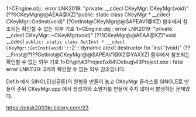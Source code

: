 1>CEngine.obj : error LNK2019: "private: __cdecl CKeyMgr::CKeyMgr(void)" (??0CKeyMgr@@AEAA@XZ)"public: static class CKeyMgr * __cdecl CKeyMgr::GetInst(void)" (?GetInst@CKeyMgr@@SAPEAV1@XZ) 함수에서 참조되는 확인할 수 없는 외부 기호
1>CEngine.obj : error LNK2019: "private: __cdecl CKeyMgr::~CKeyMgr(void)" (??1CKeyMgr@@AEAA@XZ)"void __cdecl `public: static class GetInst * __cdecl CKeyMgr::GetInst(void)'::`2'::`dynamic atexit destructor for 'inst''(void)" (??__Finst@?1??GetInst@CKeyMgr@@SAPEAV1@XZ@YAXXZ) 함수에서 참조되는 확인할 수 없는 외부 기호
1>D:\git\43Project\x64\Debug\43Project.exe : fatal error LNK1120: 2개의 확인할 수 없는 외부 참조입니다.

Def.h 에서 SINGLE(싱글톤)의 원형을 만들어 놓고 CKeyMgr 클라스를 SINGLE로 만들어 준뒤 CKeyMgr.cpp 에서 생성자와 소멸자를 만들어 주지 않아서 발생하는 문제였다.

https://oksk2003kr.tistory.com/23